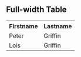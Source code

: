 <!DOCTYPE html>
<html>
<head>
<script src="https://cdn.tailwindcss.com"></script>
</head>
<body>

<h2>Full-width Table</h2>

<table>
  <tr>
    <th>Firstname</th>
    <th>Lastname</th>
  </tr>
  <tr>
    <td class="bg-red-400">Peter</td>
    <td>Griffin</td>
  </tr>
  <tr>
    <td>Lois</td>
    <td>Griffin</td>
  </tr>
</table>

</body>
</html>


